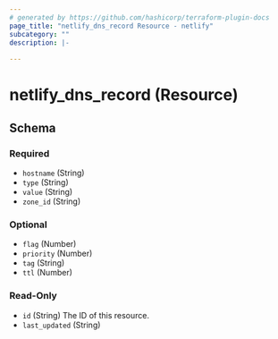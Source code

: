 ```yaml
---
# generated by https://github.com/hashicorp/terraform-plugin-docs
page_title: "netlify_dns_record Resource - netlify"
subcategory: ""
description: |-
  
---
```


# netlify_dns_record (Resource)





<!-- schema generated by tfplugindocs -->
## Schema

### Required

- `hostname` (String)
- `type` (String)
- `value` (String)
- `zone_id` (String)

### Optional

- `flag` (Number)
- `priority` (Number)
- `tag` (String)
- `ttl` (Number)

### Read-Only

- `id` (String) The ID of this resource.
- `last_updated` (String)
